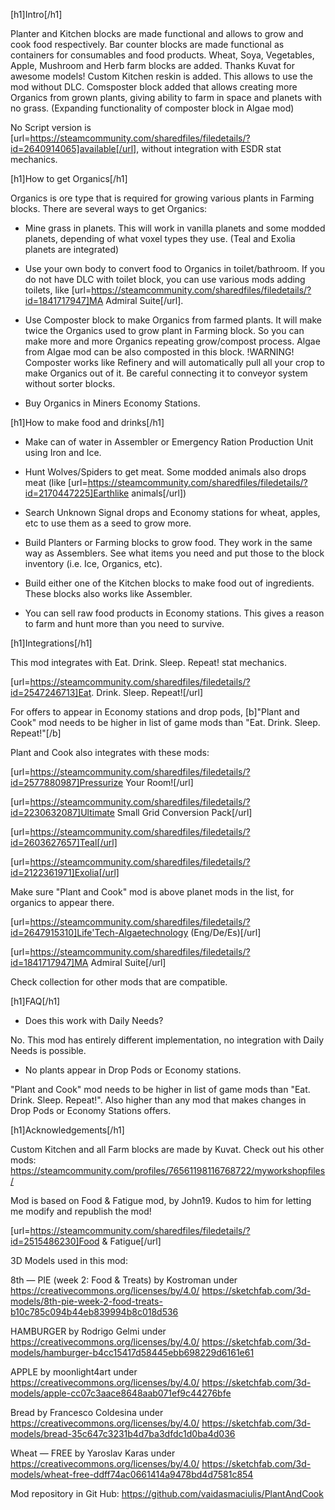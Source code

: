 [h1]Intro[/h1] 

Planter and Kitchen blocks are made functional and allows to grow and cook food respectively.
Bar counter blocks are made functional as containers for consumables and food products.
Wheat, Soya, Vegetables, Apple, Mushroom and Herb farm blocks are added. Thanks Kuvat for awesome models!
Custom Kitchen reskin is added. This allows to use the mod without DLC.
Comsposter block added that allows creating more Organics from grown plants, giving ability to farm in space and planets with no grass. (Expanding functionality of composter block in Algae mod)

No Script version is [url=https://steamcommunity.com/sharedfiles/filedetails/?id=2640914065]available[/url], without integration with ESDR stat mechanics.

[h1]How to get Organics[/h1]

Organics is ore type that is required for growing various plants in Farming blocks.
There are several ways to get Organics:

- Mine grass in planets. This will work in vanilla planets and some modded planets, depending of what voxel types they use. (Teal and Exolia planets are integrated)

- Use your own body to convert food to Organics in toilet/bathroom. If you do not have DLC with toilet block, you can use various mods adding toilets, like [url=https://steamcommunity.com/sharedfiles/filedetails/?id=1841717947]MA Admiral Suite[/url].

- Use Composter block to make Organics from farmed plants. It will make twice the Organics used to grow plant in Farming block. So you can make more and more Organics repeating grow/compost process. Algae from Algae mod can be also composted in this block.
!WARNING! Composter works like Refinery and will automatically pull all your crop to make Organics out of it. Be careful connecting it to conveyor system without sorter blocks.

- Buy Organics in Miners Economy Stations.


[h1]How to make food and drinks[/h1]

- Make can of water in Assembler or Emergency Ration Production Unit using Iron and Ice.

- Hunt Wolves/Spiders to get meat. Some modded animals also drops meat (like [url=https://steamcommunity.com/sharedfiles/filedetails/?id=2170447225]Earthlike animals[/url])

- Search Unknown Signal drops and Economy stations for wheat, apples, etc to use them as a seed to grow more.

- Build Planters or Farming blocks to grow food. They work in the same way as Assemblers. See what items you need and put those to the block inventory (i.e. Ice, Organics, etc).

- Build either one of the Kitchen blocks to make food out of ingredients. These blocks also works like Assembler.

- You can sell raw food products in Economy stations. This gives a reason to farm and hunt more than you need to survive.


[h1]Integrations[/h1]

This mod integrates with Eat. Drink. Sleep. Repeat! stat mechanics.

[url=https://steamcommunity.com/sharedfiles/filedetails/?id=2547246713]Eat. Drink. Sleep. Repeat![/url]

For offers to appear in Economy stations and drop pods, [b]"Plant and Cook" mod needs to be higher in list of game mods than "Eat. Drink. Sleep. Repeat!"[/b]

Plant and Cook also integrates with these mods:

[url=https://steamcommunity.com/sharedfiles/filedetails/?id=2577880987]Pressurize Your Room![/url]

[url=https://steamcommunity.com/sharedfiles/filedetails/?id=2230632087]Ultimate Small Grid Conversion Pack[/url]

[url=https://steamcommunity.com/sharedfiles/filedetails/?id=2603627657]Teal[/url]

[url=https://steamcommunity.com/sharedfiles/filedetails/?id=2122361971]Exolia[/url]

Make sure "Plant and Cook" mod is above planet mods in the list, for organics to appear there.

[url=https://steamcommunity.com/sharedfiles/filedetails/?id=2647915310]Life'Tech-Algaetechnology (Eng/De/Es)[/url]

[url=https://steamcommunity.com/sharedfiles/filedetails/?id=1841717947]MA Admiral Suite[/url]

Check collection for other mods that are compatible.


[h1]FAQ[/h1]

- Does this work with Daily Needs?

No. This mod has entirely different implementation, no integration with Daily Needs is possible.

- No plants appear in Drop Pods or Economy stations.

"Plant and Cook" mod needs to be higher in list of game mods than "Eat. Drink. Sleep. Repeat!". Also higher than any mod that makes changes in Drop Pods or Economy Stations offers.


[h1]Acknowledgements[/h1]

Custom Kitchen and all Farm blocks are made by Kuvat. Check out his other mods:
https://steamcommunity.com/profiles/76561198116768722/myworkshopfiles/

Mod is based on Food & Fatigue mod, by John19. Kudos to him for letting me modify and republish the mod!

[url=https://steamcommunity.com/sharedfiles/filedetails/?id=2515486230]Food & Fatigue[/url]


3D Models used in this mod:

8th — PIE (week 2: Food & Treats) by Kostroman under https://creativecommons.org/licenses/by/4.0/
https://sketchfab.com/3d-models/8th-pie-week-2-food-treats-b10c785c094b44eb839994b8c018d536

HAMBURGER by Rodrigo Gelmi under https://creativecommons.org/licenses/by/4.0/
https://sketchfab.com/3d-models/hamburger-b4cc15417d58445ebb698229d6161e61

APPLE by moonlight4art under https://creativecommons.org/licenses/by/4.0/
https://sketchfab.com/3d-models/apple-cc07c3aace8648aab071ef9c44276bfe

Bread by Francesco Coldesina under https://creativecommons.org/licenses/by/4.0/
https://sketchfab.com/3d-models/bread-35c647c3231b4d7ba3dfdc1d0ba4d036

Wheat — FREE by Yaroslav Karas under https://creativecommons.org/licenses/by/4.0/
https://sketchfab.com/3d-models/wheat-free-ddff74ac0661414a9478bd4d7581c854


Mod repository in Git Hub: https://github.com/vaidasmaciulis/PlantAndCook